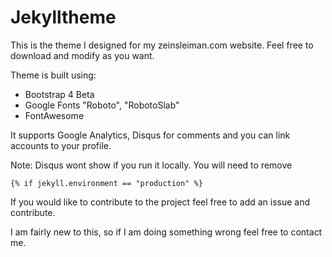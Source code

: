 # Jekylltheme
This is the theme I designed for my zeinsleiman.com website. Feel free to download and modify as you want.

Theme is built using:

* Bootstrap 4 Beta
* Google Fonts "Roboto", "RobotoSlab"
* FontAwesome

It supports Google Analytics, Disqus for comments and you can link accounts to your profile.

Note:
Disqus wont show if you run it locally. You will need to remove

```
{% if jekyll.environment == "production" %}
```

If you would like to contribute to the project feel free to add an issue and contribute.

I am fairly new to this, so if I am doing something wrong feel free to contact me.
